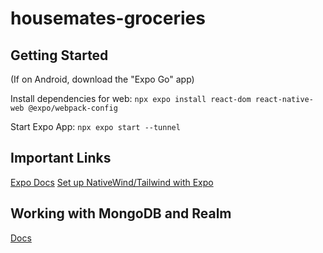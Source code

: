 # housemates-groceries

## Getting Started

(If on Android, download the "Expo Go" app)

Install dependencies for web:
`npx expo install react-dom react-native-web @expo/webpack-config`

Start Expo App:
`npx expo start --tunnel`

## Important Links

[Expo Docs](https://docs.expo.dev/tutorial/create-your-first-app/)
[Set up NativeWind/Tailwind with Expo](https://www.nativewind.dev/quick-starts/expo)

## Working with MongoDB and Realm

[Docs](https://www.mongodb.com/docs/realm/sdk/react-native/)
